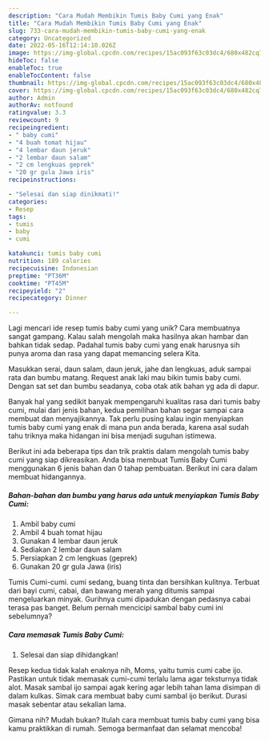 ```yaml
---
description: "Cara Mudah Membikin Tumis Baby Cumi yang Enak"
title: "Cara Mudah Membikin Tumis Baby Cumi yang Enak"
slug: 733-cara-mudah-membikin-tumis-baby-cumi-yang-enak
category: Uncategorized
date: 2022-05-16T12:14:10.026Z
image: https://img-global.cpcdn.com/recipes/15ac093f63c03dc4/680x482cq70/tumis-baby-cumi-foto-resep-utama.jpg
hideToc: false
enableToc: true
enableTocContent: false
thumbnail: https://img-global.cpcdn.com/recipes/15ac093f63c03dc4/680x482cq70/tumis-baby-cumi-foto-resep-utama.jpg
cover: https://img-global.cpcdn.com/recipes/15ac093f63c03dc4/680x482cq70/tumis-baby-cumi-foto-resep-utama.jpg
author: Admin
authorAv: notfound
ratingvalue: 3.3
reviewcount: 9
recipeingredient:
- " baby cumi"
- "4 buah tomat hijau"
- "4 lembar daun jeruk"
- "2 lembar daun salam"
- "2 cm lengkuas geprek"
- "20 gr gula Jawa iris"
recipeinstructions:

- "Selesai dan siap dinikmati!"
categories:
- Resep
tags:
- tumis
- baby
- cumi

katakunci: tumis baby cumi 
nutrition: 189 calories
recipecuisine: Indonesian
preptime: "PT36M"
cooktime: "PT45M"
recipeyield: "2"
recipecategory: Dinner

---
```





Lagi mencari ide resep tumis baby cumi yang unik? Cara membuatnya sangat gampang. Kalau salah mengolah maka hasilnya akan hambar dan bahkan tidak sedap. Padahal tumis baby cumi yang enak harusnya sih punya aroma dan rasa yang dapat memancing selera Kita.





Masukkan serai, daun salam, daun jeruk, jahe dan lengkuas, aduk sampai rata dan bumbu matang. Request anak laki mau bikin tumis baby cumi. Dengan sat set dan bumbu seadanya, coba otak atik bahan yg ada di dapur.

Banyak hal yang sedikit banyak mempengaruhi kualitas rasa dari tumis baby cumi, mulai dari jenis bahan, kedua pemilihan bahan segar sampai cara membuat dan menyajikannya. Tak perlu pusing kalau ingin menyiapkan tumis baby cumi yang enak di mana pun anda berada, karena asal sudah tahu triknya maka hidangan ini bisa menjadi suguhan istimewa.






Berikut ini ada beberapa tips dan trik praktis dalam mengolah tumis baby cumi yang siap dikreasikan. Anda bisa membuat Tumis Baby Cumi menggunakan 6 jenis bahan dan 0 tahap pembuatan. Berikut ini cara dalam membuat hidangannya.

<!--inarticleads1-->

##### Bahan-bahan dan bumbu yang harus ada untuk menyiapkan Tumis Baby Cumi:

1. Ambil  baby cumi
1. Ambil 4 buah tomat hijau
1. Gunakan 4 lembar daun jeruk
1. Sediakan 2 lembar daun salam
1. Persiapkan 2 cm lengkuas (geprek)
1. Gunakan 20 gr gula Jawa (iris)


Tumis Cumi-cumi. cumi sedang, buang tinta dan bersihkan kulitnya. Terbuat dari bayi cumi, cabai, dan bawang merah yang ditumis sampai mengeluarkan minyak. Gurihnya cumi dipadukan dengan pedasnya cabai terasa pas banget. Belum pernah mencicipi sambal baby cumi ini sebelumnya? 

<!--inarticleads2-->

##### Cara memasak Tumis Baby Cumi:


1. Selesai dan siap dihidangkan!

Resep kedua tidak kalah enaknya nih, Moms, yaitu tumis cumi cabe ijo. Pastikan untuk tidak memasak cumi-cumi terlalu lama agar teksturnya tidak alot. Masak sambal ijo sampai agak kering agar lebih tahan lama disimpan di dalam kulkas. Simak cara membuat baby cumi sambal ijo berikut. Durasi masak sebentar atau sekalian lama. 

Gimana nih? Mudah bukan? Itulah cara membuat tumis baby cumi yang bisa kamu praktikkan di rumah. Semoga bermanfaat dan selamat mencoba!
